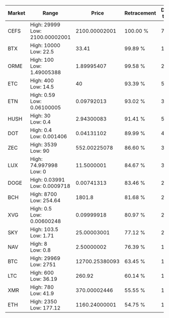| Market | Range | Price| Retracement | Doubles to 50% |
| --- | --- | --- | --- | --- |
| CEFS | High: 29999<br />Low: 2100.00002001 | 2100.00002001 | 100.00 % | 7.64 |
| BTX | High: 10000<br />Low: 22.5 | 33.41 | 99.89 % | 149.99 |
| ORME | High: 100<br />Low: 1.49005388 | 1.89995407 | 99.58 % | 26.71 |
| ETC | High: 400<br />Low: 14.5 | 40 | 93.39 % | 5.18 |
| ETN | High: 0.59<br />Low: 0.06100005 | 0.09792013 | 93.02 % | 3.32 |
| HUSH | High: 30<br />Low: 0.4 | 2.94300083 | 91.41 % | 5.16 |
| DOT | High: 0.4<br />Low: 0.001406 | 0.04131102 | 89.99 % | 4.86 |
| ZEC | High: 3539<br />Low: 90 | 552.00225078 | 86.60 % | 3.29 |
| LUX | High: 74.997998<br />Low: 0 | 11.5000001 | 84.67 % | 3.26 |
| DOGE | High: 0.03991<br />Low: 0.0009718 | 0.00741313 | 83.46 % | 2.76 |
| BCH | High: 8700<br />Low: 254.64 | 1801.8 | 81.68 % | 2.48 |
| XVG | High: 0.5<br />Low: 0.00600248 | 0.09999918 | 80.97 % | 2.53 |
| SKY | High: 103.5<br />Low: 1.71 | 25.00003001 | 77.12 % | 2.10 |
| NAV | High: 8<br />Low: 0.8 | 2.50000002 | 76.39 % | 1.76 |
| BTC | High: 29969<br />Low: 2751 | 12700.25380093 | 63.45 % | 1.29 |
| LTC | High: 600<br />Low: 36.19 | 260.92 | 60.14 % | 1.22 |
| XMR | High: 780<br />Low: 41.9 | 370.00002446 | 55.55 % | 1.11 |
| ETH | High: 2350<br />Low: 177.12 | 1160.24000001 | 54.75 % | 1.09 |
